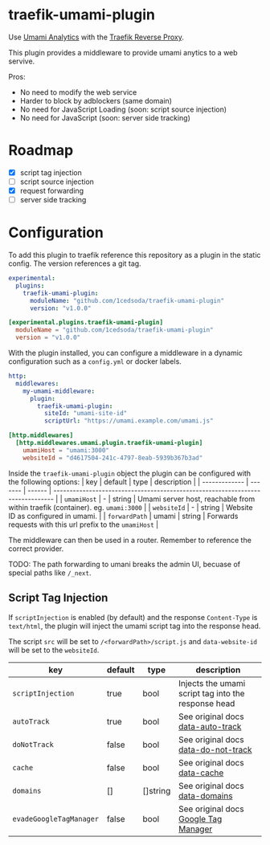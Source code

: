 # traefik-umami-plugin

Use [Umami Analytics]() with the [Traefik Reverse Proxy]().

This plugin provides a middleware to provide umami anytics to a web servive.

Pros:
- No need to modify the web service
- Harder to block by adblockers (same domain)
- No need for JavaScript Loading (soon: script source injection)
- No need for JavaScript (soon: server side tracking)

# Roadmap
- [X] script tag injection
- [ ] script source injection
- [X] request forwarding
- [ ] server side tracking

# Configuration

To add this plugin to traefik reference this repository as a plugin in the static config.
The version references a git tag.

```yaml
experimental:
  plugins:
    traefik-umami-plugin:
      moduleName: "github.com/1cedsoda/traefik-umami-plugin"
      version: "v1.0.0" 
```
```toml
[experimental.plugins.traefik-umami-plugin]
  moduleName = "github.com/1cedsoda/traefik-umami-plugin"
  version = "v1.0.0"
```
With the plugin installed, you can configure a middleware in a dynamic configuration such as a `config.yml` or docker labels.

```yaml
http:
  middlewares:
    my-umami-middleware:
      plugin:
        traefik-umami-plugin:
          siteId: "umami-site-id"
          scriptUrl: "https://umami.example.com/umami.js"
```
```toml
[http.middlewares]
  [http.middlewares.umami.plugin.traefik-umami-plugin]
    umamiHost = "umami:3000"
    websiteId = "d4617504-241c-4797-8eab-5939b367b3ad"
```
Inside the `traefik-umami-plugin` object the plugin can be configured with the following options:
| key           | default | type   | description                                                                    |
| ------------- | ------- | ------ | ------------------------------------------------------------------------------ |
| `umamiHost`   | -       | string | Umami server host, reachable from within traefik (container). eg. `umami:3000` |
| `websiteId`   | -       | string | Website ID as configured in umami.                                             |
| `forwardPath` | umami   | string | Forwards requests with this url prefix to the `umamiHost`                      |

The middleware can then be used in a router. Remember to reference the correct provider.

TODO: The path forwarding to umani breaks the admin UI, becuase of special paths like `/_next`.

## Script Tag Injection

If `scriptInjection` is enabled (by default) and the response `Content-Type` is `text/html`, the plugin will inject the umami script tag into the response head.

The script `src` will be set to `/<forwardPath>/script.js` and `data-website-id` will be set to the `websiteId`.

| key                     | default | type     | description                                                                                          |
| ----------------------- | ------- | -------- | ---------------------------------------------------------------------------------------------------- |
| `scriptInjection`       | true    | bool     | Injects the umami script tag into the response head                                                  |
| `autoTrack`             | true    | bool     | See original docs [data-auto-track](https://umami.is/docs/tracker-configuration#data-host-url)       |
| `doNotTrack`            | false   | bool     | See original docs [data-do-not-track](https://umami.is/docs/tracker-configuration#data-do-not-track) |
| `cache`                 | false   | bool     | See original docs [data-cache](https://umami.is/docs/tracker-configuration#data-cache)               |
| `domains`               | []      | []string | See original docs [data-domains](https://umami.is/docs/tracker-configuration#data-domains)           |
| `evadeGoogleTagManager` | false   | bool     | See original docs [Google Tag Manager](https://umami.is/docs/tracker-configuration)                  |